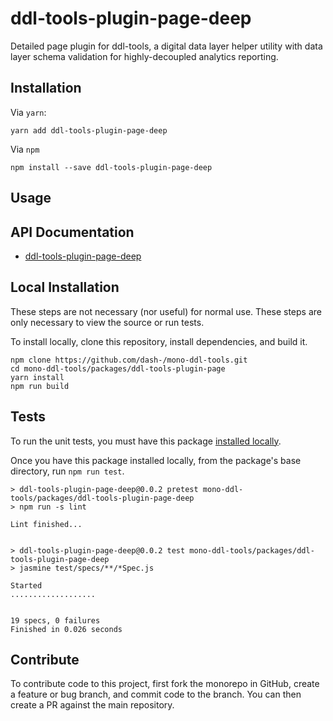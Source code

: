 # ddl-tools-plugin-page-deep

Detailed page plugin for ddl-tools, a digital data layer helper utility with
data layer schema validation for highly-decoupled analytics reporting.

## Installation

Via `yarn`:

```
yarn add ddl-tools-plugin-page-deep
```

Via `npm`

```
npm install --save ddl-tools-plugin-page-deep
```

<a name="usage"></a>

## Usage

## API Documentation

* [ddl-tools-plugin-page-deep](../../docs/ddl-tools-plugin-page/pageDeepPlugin.md)


## Local Installation

These steps are not necessary (nor useful) for normal use.  These steps are only
necessary to view the source or run tests.

To install locally, clone this repository, install dependencies, and build it.

```
npm clone https://github.com/dash-/mono-ddl-tools.git
cd mono-ddl-tools/packages/ddl-tools-plugin-page
yarn install
npm run build
```

## Tests

To run the unit tests, you must have this package
[installed locally](#local-installation).

Once you have this package installed locally, from the package's base
directory, run `npm run test`.

```
> ddl-tools-plugin-page-deep@0.0.2 pretest mono-ddl-tools/packages/ddl-tools-plugin-page-deep
> npm run -s lint

Lint finished...


> ddl-tools-plugin-page-deep@0.0.2 test mono-ddl-tools/packages/ddl-tools-plugin-page-deep
> jasmine test/specs/**/*Spec.js

Started
...................


19 specs, 0 failures
Finished in 0.026 seconds
```

## Contribute

To contribute code to this project, first fork the monorepo in GitHub, create
a feature or bug branch, and commit code to the branch.  You can then create a
PR against the main repository.

